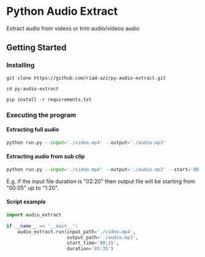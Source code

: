 # Python Audio Extract

Extract audio from videos or trim audio/videos audio

## Getting Started

### Installing

```
git clone https://github.com/riad-azz/py-audio-extract.git
```

```
cd py-audio-extract
```

```
pip install -r requirements.txt
```

### Executing the program 

#### Extracting full audio

```python
python run.py --input='./video.mp4' --output='./audio.mp3'
```

#### Extracting audio from sub clip

```python
python run.py --input='./video.mp4' --output='./audio.mp3' --start='00:05' --duration='01:15'
```

E.g. if the input file duration is "02:20" then output file will be starting from "00:05" up to "1:20".

#### Script example

```python
import audio_extract

if __name__ == '__main__':
    audio_extract.run(input_path='./video.mp4',
                      output_path='./audio.mp3',
                      start_time='00:15',
                      duration='05:35')
```

